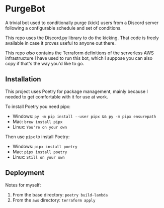 # PurgeBot
A trivial bot used to conditionally purge (kick) users from a Discord server following a configurable schedule and set 
of conditions.

This repo uses the Discord.py library to do the kicking. That code is freely available in case it proves useful to 
anyone out there.

This repo *also* contains the Terraform definitions of the serverless AWS infrastructure I have used to run this bot,
which I suppose you can also copy if that's the way you'd like to go.

## Installation
This project uses Poetry for package management, mainly because I needed to get comfortable with it for use at work.

To install Poetry you need pipx:
* Windows: `py -m pip install --user pipx && py -m pipx ensurepath`
* Mac: `brew install pipx`
* Linux: `You're on your own`

Then use `pipx` to install Poetry:
* Windows: `pipx install poetry`
* Mac: `pipx install poetry`
* Linux: `Still on your own`

## Deployment
Notes for myself:
1. From the base directory: `poetry build-lambda`
2. From the `aws` directory: `terraform apply`

